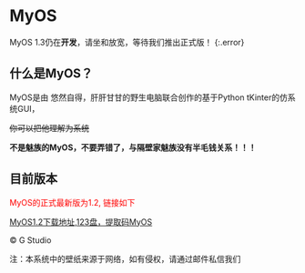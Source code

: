 # MyOS

MyOS 1.3仍在**开发**，请坐和放宽，等待我们推出正式版！ 
{:.error}

## 什么是MyOS？  

MyOS是由 悠然自得，肝肝甘甘的野生电脑联合创作的基于Python tKinter的仿系统GUI，

~~你可以把他理解为系统~~  

**不是魅族的MyOS，不要弄错了，与隔壁家魅族没有半毛钱关系！！！** 

## 目前版本

<font color=red>MyOS的正式最新版为1.2, 链接如下</font>

[MyOS1.2下载地址,123盘，提取码MyOS](https://www.123pan.com/s/OEaiVv-TMZrv.html) 

© G Studio  

注：本系统中的壁纸来源于网络，如有侵权，请通过邮件私信我们
